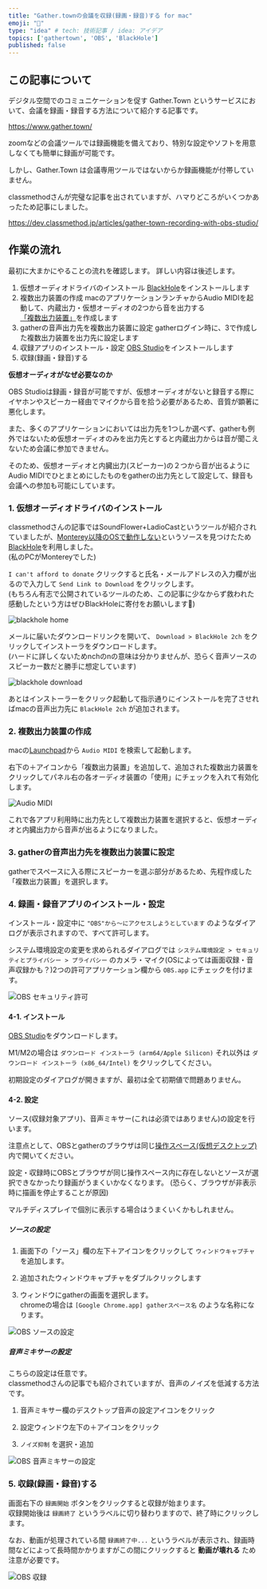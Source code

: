 ```yaml
---
title: "Gather.townの会議を収録(録画・録音)する for mac"
emoji: "🐤"
type: "idea" # tech: 技術記事 / idea: アイデア
topics: ['gathertown', 'OBS', 'BlackHole']
published: false
---
```


## この記事について

デジタル空間でのコミュニケーションを促す Gather.Town というサービスにおいて、会議を録画・録音する方法について紹介する記事です。

https://www.gather.town/

zoomなどの会議ツールでは録画機能を備えており、特別な設定やソフトを用意しなくても簡単に録画が可能です。

しかし、Gather.Town は会議専用ツールではないからか録画機能が付帯していません。

classmethodさんが完璧な記事を出されていますが、ハマりどころがいくつかあったため記事にしました。

https://dev.classmethod.jp/articles/gather-town-recording-with-obs-studio/

## 作業の流れ

最初に大まかにやることの流れを確認します。
詳しい内容は後述します。

1. 仮想オーディオドライバのインストール
[BlackHole](https://existential.audio/blackhole/)をインストールします
2. 複数出力装置の作成
macのアプリケーションランチャからAudio MIDIを起動して、内蔵出力・仮想オーディオの2つから音を出力する[「複数出力装置」](https://support.apple.com/ja-jp/guide/audio-midi-setup/ams7c093f372/mac)を作成します
3. gatherの音声出力先を複数出力装置に設定
gatherログイン時に、3で作成した複数出力装置を出力先に設定します
4. 収録アプリのインストール・設定
[OBS Studio](https://obsproject.com/ja/download)をインストールします
5. 収録(録画・録音)する

**仮想オーディオがなぜ必要なのか**

OBS Studioは録画・録音が可能ですが、仮想オーディオがないと録音する際にイヤホンやスピーカー経由でマイクから音を拾う必要があるため、音質が顕著に悪化します。

また、多くのアプリケーションにおいては出力先を1つしか選べず、gatherも例外ではないため仮想オーディオのみを出力先とすると内蔵出力からは音が聞こえないため会議に参加できません。

そのため、仮想オーディオと内臓出力(スピーカー)の２つから音が出るようにAudio MIDIでひとまとめにしたものをgatherの出力先として設定して、録音も会議への参加も可能にしています。

### 1. 仮想オーディオドライバのインストール

classmethodさんの記事ではSoundFlower+LadioCastというツールが紹介されていましたが、[Monterey以降のOSで動作しない](https://hideshigelog.com/obs-studiomacoto#:~:text=%E6%B3%A8%E6%84%8F%E7%82%B9%EF%BC%9AM1Mac%E3%82%84macOS%20Monterey%E3%81%AE%E5%A0%B4%E5%90%88%E3%81%AF%E3%80%81%E4%BB%AE%E6%83%B3%E3%82%AA%E3%83%BC%E3%83%87%E3%82%A3%E3%82%AA%E3%83%87%E3%83%90%E3%82%A4%E3%82%B9%E3%81%AESoundFlower%E3%81%8C%E3%82%A4%E3%83%B3%E3%82%B9%E3%83%88%E3%83%BC%E3%83%AB%E3%81%A7%E3%81%8D%E3%81%BE%E3%81%9B%E3%82%93%E3%81%AE%E3%81%A7%E3%80%81Blackhole%E3%82%92%E3%82%A4%E3%83%B3%E3%82%B9%E3%83%88%E3%83%BC%E3%83%AB%E3%81%97%E3%81%A6%E3%81%8F%E3%81%A0%E3%81%95%E3%81%84%E3%80%82)というソースを見つけたため [BlackHole](https://existential.audio/blackhole/)を利用しました。  
(私のPCがMontereyでした)

`I can't afford to donate` クリックすると氏名・メールアドレスの入力欄が出るので入力して `Send Link to Download` をクリックします。  
(もちろん有志で公開されているツールのため、この記事に少なからず救われた感動したという方はぜひBlackHoleに寄付をお願いします🙏)

![blackhole home](/images/obs-blackhole/blackhole_1.png)

メールに届いたダウンロードリンクを開いて、 `Download > BlackHole 2ch` をクリックしてインストーラをダウンロードします。  
(ハードに詳しくないためnchのnの意味は分かりませんが、恐らく音声ソースのスピーカー数だと勝手に想定しています)

![blackhole download](/images/obs-blackhole/blackhole_2.png)

あとはインストーラーをクリック起動して指示通りにインストールを完了させればmacの音声出力先に `BlackHole 2ch` が追加されます。

### 2. 複数出力装置の作成

macの[Launchpad](https://support.apple.com/ja-jp/guide/mac-help/mh35840/mac)から `Audio MIDI` を検索して起動します。

右下の＋アイコンから「複数出力装置」を追加して、追加された複数出力装置をクリックしてパネル右の各オーディオ装置の「使用」にチェックを入れて有効化します。

![Audio MIDI](/images/obs-blackhole/midi.png)

これで各アプリ利用時に出力先として複数出力装置を選択すると、仮想オーディオと内臓出力から音声が出るようになりました。

### 3. gatherの音声出力先を複数出力装置に設定

gatherでスペースに入る際にスピーカーを選ぶ部分があるため、先程作成した「複数出力装置」を選択します。

### 4. 録画・録音アプリのインストール・設定

インストール・設定中に `"OBS"から〜にアクセスしようとしています` のようなダイアログが表示されますので、すべて許可します。 

システム環境設定の変更を求められるダイアログでは `システム環境設定 > セキュリティとプライバシー > プライバシー` のカメラ・マイク(OSによっては画面収録・音声収録かも？)2つの許可アプリケーション欄から `OBS.app` にチェックを付けます。

![OBS セキュリティ許可](/images/obs-blackhole/obs_1.png)


#### 4-1. インストール

[OBS Studio](https://obsproject.com/ja/download)をダウンロードします。

M1/M2の場合は `ダウンロード インストーラ (arm64/Apple Silicon)` それ以外は `ダウンロード インストーラ (x86_64/Intel)` をクリックしてください。

初期設定のダイアログが開きますが、最初は全て初期値で問題ありません。

#### 4-2. 設定

ソース(収録対象アプリ)、音声ミキサー(これは必須ではありません)の設定を行います。

注意点として、OBSとgatherのブラウザは同じ[操作スペース(仮想デスクトップ)](https://support.apple.com/ja-jp/guide/mac-help/mh14112/mac)内で開いてください。

設定・収録時にOBSとブラウザが同じ操作スペース内に存在しないとソースが選択できなかったり録画がうまくいかなくなります。
(恐らく、ブラウザが非表示時に描画を停止することが原因)

マルチディスプレイで個別に表示する場合はうまくいくかもしれません。

##### ソースの設定

1. 画面下の「ソース」欄の左下＋アイコンをクリックして `ウィンドウキャプチャ` を追加します。

2. 追加されたウィンドウキャプチャをダブルクリックします

3. ウィンドウにgatherの画面を選択します。  
chromeの場合は `[Google Chrome.app] gatherスペース名` のような名称になります。

![OBS ソースの設定](/images/obs-blackhole/obs_2.png)

##### 音声ミキサーの設定

こちらの設定は任意です。  
classmethodさんの記事でも紹介されていますが、音声のノイズを低減する方法です。

1. 音声ミキサー欄のデスクトップ音声の設定アイコンをクリック

2. 設定ウィンドウ左下の＋アイコンをクリック

3. `ノイズ抑制` を選択・追加

![OBS 音声ミキサーの設定](/images/obs-blackhole/obs_3.png)

### 5. 収録(録画・録音)する

画面右下の `録画開始` ボタンをクリックすると収録が始まります。  
収録開始後は `録画終了` というラベルに切り替わりますので、終了時にクリックします。

なお、動画が処理されている間 `録画終了中...` というラベルが表示され、録画時間などによって長時間かかりますがこの間にクリックすると **動画が壊れる** ため注意が必要です。  

![OBS 収録](/images/obs-blackhole/obs_4.png)
